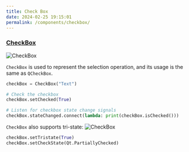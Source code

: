 ```yaml
---
title: Check Box
date: 2024-02-25 19:15:01
permalink: /components/checkbox/
---
```


### [CheckBox](https://pyqt-fluent-widgets.readthedocs.io/en/latest/autoapi/qfluentwidgets/components/widgets/check_box/index.html#qfluentwidgets.components.widgets.check_box.CheckBox)

![CheckBox](/img/components/checkbox/CheckBox.jpg)

`CheckBox` is used to represent the selection operation, and its usage is the same as `QCheckBox`.

```python
checkBox = CheckBox("Text")

# Check the checkbox
checkBox.setChecked(True)

# Listen for checkbox state change signals
checkBox.stateChanged.connect(lambda: print(checkBox.isChecked()))
```

`CheckBox` also supports tri-state:
![CheckBox](/img/components/checkbox/CheckBoxPartialChecked.jpg)
```python
checkBox.setTristate(True)
checkBox.setCheckState(Qt.PartiallyChecked)
```